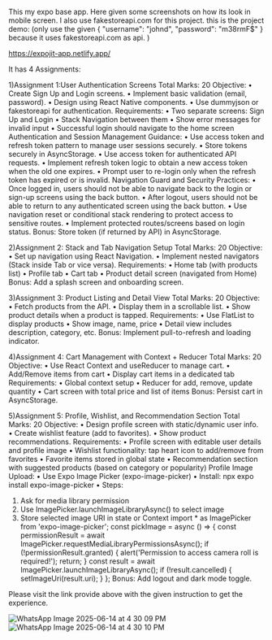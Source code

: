 This my expo base app.
Here given some screenshots on how its look in mobile screen.
I also use fakestoreapi.com for this project.
this is the project demo:
(only use the given
{
  "username": "johnd",
  "password": "m38rmF$"
} because it uses fakestoreapi.com as api.
)


https://expojit-app.netlify.app/

It has 4 Assignments:

1)Assignment 1:User Authentication Screens 
Total Marks: 20 
Objective: 
• Create Sign Up and Login screens. 
• Implement basic validation (email, password). 
• Design using React Native components. 
• Use dummyjson or fakestoreapi for authentication. 
Requirements: 
• Two separate screens: Sign Up and Login 
• Stack Navigation between them 
• Show error messages for invalid input 
• Successful login should navigate to the home screen 
Authentication and Session Management Guidance: 
• Use access token and refresh token pattern to manage user sessions securely. 
• Store tokens securely in AsyncStorage. 
• Use access token for authenticated API requests. 
• Implement refresh token logic to obtain a new access token when the old one 
expires. 
• Prompt user to re-login only when the refresh token has expired or is invalid. 
Navigation Guard and Security Practices: 
• Once logged in, users should not be able to navigate back to the login or sign-up 
screens using the back button. 
• After logout, users should not be able to return to any authenticated screen using 
the back button. 
• Use navigation reset or conditional stack rendering to protect access to sensitive 
routes. 
• Implement protected routes/screens based on login status. 
Bonus: Store token (if returned by API) in AsyncStorage.

 2)Assignment 2: Stack and Tab Navigation Setup 
Total Marks: 20 
Objective: 
• Set up navigation using React Navigation. 
• Implement nested navigators (Stack inside Tab or vice versa). 
Requirements: 
• Home tab (with products list) 
• Profile tab 
• Cart tab 
• Product detail screen (navigated from Home) 
Bonus: Add a splash screen and onboarding screen.

3)Assignment 3: Product Listing and Detail View 
Total Marks: 20 
Objective: 
• Fetch products from the API. 
• Display them in a scrollable list. 
• Show product details when a product is tapped. 
Requirements: 
• Use FlatList to display products 
• Show image, name, price 
• Detail view includes description, category, etc. 
Bonus: Implement pull-to-refresh and loading indicator.

4)Assignment 4: Cart Management with Context + Reducer 
Total Marks: 20 
Objective: 
• Use React Context and useReducer to manage cart. 
• Add/Remove items from cart 
• Display cart items in a dedicated tab 
Requirements: 
• Global context setup 
• Reducer for add, remove, update quantity 
• Cart screen with total price and list of items 
Bonus: Persist cart in AsyncStorage.

5)Assignment 5: Profile, Wishlist, and Recommendation Section 
Total Marks: 20 
Objective: 
• Design profile screen with static/dynamic user info. 
• Create wishlist feature (add to favorites). 
• Show product recommendations. 
Requirements: 
• Profile screen with editable user details and profile image 
• Wishlist functionality: tap heart icon to add/remove from favorites 
• Favorite items stored in global state 
• Recommendation section with suggested products (based on category or 
popularity) 
Profile Image Upload: 
• Use Expo Image Picker (expo-image-picker) 
• Install: npx expo install expo-image-picker 
• Steps: 
1. Ask for media library permission 
2. Use ImagePicker.launchImageLibraryAsync() to select image 
3. Store selected image URI in state or Context 
import * as ImagePicker from 'expo-image-picker'; 
const pickImage = async () => { 
const permissionResult = await 
ImagePicker.requestMediaLibraryPermissionsAsync(); 
if (!permissionResult.granted) { 
alert('Permission to access camera roll is required!'); 
return; 
} 
const result = await ImagePicker.launchImageLibraryAsync(); 
if (!result.cancelled) { 
setImageUri(result.uri); 
} 
}; 
Bonus: Add logout and dark mode toggle.

Please visit the link provide above with the given instruction to get the experience.

![WhatsApp Image 2025-06-14 at 4 30 09 PM](https://github.com/user-attachments/assets/73bfdfdd-5e11-4daf-b895-c4026e0ae47f)
![WhatsApp Image 2025-06-14 at 4 30 10 PM](https://github.com/user-attachments/assets/b9bf8bf9-5f58-485b-917a-65727db1fea2)
